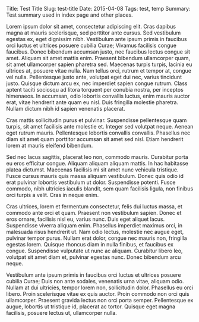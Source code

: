 Title: Test Title
Slug: test-title
Date: 2015-04-08
Tags: test, temp
Summary: Test summary used in index page and other places.

Lorem ipsum dolor sit amet, consectetur adipiscing elit. Cras dapibus magna at mauris scelerisque, sed porttitor ante cursus. Sed vestibulum egestas ex, eget dignissim nibh. Vestibulum ante ipsum primis in faucibus orci luctus et ultrices posuere cubilia Curae; Vivamus facilisis congue faucibus. Donec bibendum accumsan justo, nec faucibus lectus congue sit amet. Aliquam sit amet mattis enim. Praesent bibendum ullamcorper quam, sit amet ullamcorper sapien pharetra sed. Maecenas turpis turpis, lacinia eu ultrices at, posuere vitae nulla. Nam tellus orci, rutrum et tempor at, congue vel nulla. Pellentesque justo ante, volutpat eget dui nec, varius tincidunt justo. Quisque dictum arcu ex, nec imperdiet sapien congue rutrum. Class aptent taciti sociosqu ad litora torquent per conubia nostra, per inceptos himenaeos. In accumsan, odio lobortis convallis luctus, enim mauris auctor erat, vitae hendrerit ante quam eu nisl. Duis fringilla molestie pharetra. Nullam dictum nibh id sapien venenatis placerat.

Cras mattis sollicitudin purus et pulvinar. Suspendisse pellentesque quam turpis, sit amet facilisis ante molestie et. Integer sed volutpat neque. Aenean eget rutrum mauris. Pellentesque lobortis convallis convallis. Phasellus nec diam sit amet quam porttitor accumsan sit amet sed nisl. Etiam hendrerit lorem at mauris eleifend bibendum.

Sed nec lacus sagittis, placerat leo non, commodo mauris. Curabitur porta eu eros efficitur congue. Aliquam aliquam aliquam mattis. In hac habitasse platea dictumst. Maecenas facilisis mi sit amet nunc vehicula tristique. Fusce cursus mauris quis massa aliquam vestibulum. Donec quis odio id erat pulvinar lobortis vestibulum ut dolor. Suspendisse potenti. Fusce commodo, nibh ultricies iaculis blandit, sem quam facilisis ligula, non finibus orci turpis a velit. Cras in neque enim.

Cras ultrices, lorem et fermentum consectetur, felis dui luctus massa, et commodo ante orci et quam. Praesent non vestibulum sapien. Donec et eros ornare, facilisis nisl eu, varius nunc. Duis eget aliquet lacus. Suspendisse viverra aliquam enim. Phasellus imperdiet maximus orci, in malesuada risus hendrerit ut. Nam odio lectus, molestie nec augue eget, pulvinar tempor purus. Nullam erat dolor, congue nec mauris non, fringilla egestas lorem. Quisque rhoncus diam in nulla finibus, et faucibus ex congue. Suspendisse vulputate ut nunc ac aliquam. Curabitur libero leo, volutpat sit amet diam et, pulvinar egestas nunc. Donec bibendum arcu neque.

Vestibulum ante ipsum primis in faucibus orci luctus et ultrices posuere cubilia Curae; Duis non ante sodales, venenatis urna vitae, aliquam odio. Nullam at dui ultricies, tempor lorem non, sollicitudin dolor. Phasellus eu orci libero. Proin scelerisque vitae ex quis auctor. Proin commodo non orci quis ullamcorper. Praesent gravida lectus non orci porta semper. Pellentesque ex augue, lobortis ut tristique id, placerat ac tortor. Quisque eget magna facilisis, posuere lectus ut, ullamcorper nulla.
